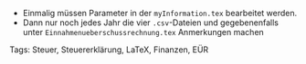 * Einmalig müssen Parameter in der `myInformation.tex` bearbeitet werden.
* Dann nur noch jedes Jahr die vier `.csv`-Dateien und gegebenenfalls 
  unter `Einnahmenueberschussrechnung.tex` Anmerkungen machen

Tags: Steuer, Steuererklärung, LaTeX, Finanzen, EÜR
